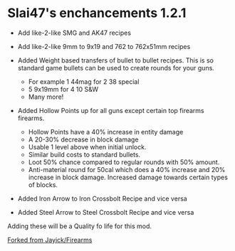 # Slai47's enchancements 1.2.1

* Add like-2-like SMG and AK47 recipes
* Add like-2-like 9mm to 9x19 and 762 to 762x51mm recipes
* Added Weight based transfers of bullet to bullet recipes. This is so standard game bullets can be used to create rounds for your guns.

    * For example 1 44mag for 2 38 special
   * 5 9x19mm for 4 10 S&W
   * Many more!

* Added Hollow Points up for all guns except certain top firearms firearms.

    * Hollow Points have a 40% increase in entity damage
    * A 20-30% decrease in block damage
    * Usable 1 level above when initial unlock.
    * Similar build costs to standard bullets.
    * Loot 50% chance compared to regular rounds with 50% amount.
    * Anti-material round for 50cal which does a 40% increase and 20% increase in block damage. Increased damage towards certain types of blocks. 
	
* Added Iron Arrow to Iron Crossbolt Recipe and vice versa
* Added Steel Arrow to Steel Crossbolt Recipe and vice versa

Adding these will be a Quality fo life for this mod. 


[Forked from Jayick/Firearms](https://github.com/Jayick/Firearms)
